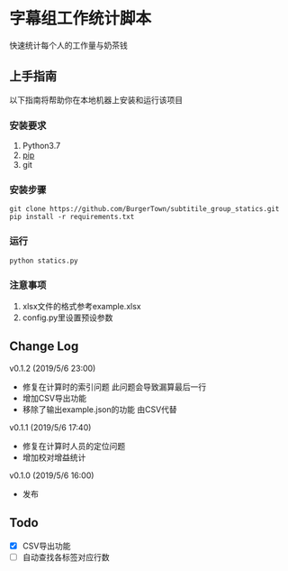 # 字幕组工作统计脚本

快速统计每个人的工作量与奶茶钱

## 上手指南

以下指南将帮助你在本地机器上安装和运行该项目

### 安装要求

1. Python3.7
2. [pip](https://pypi.org/project/pip/)
3. git

### 安装步骤

```
git clone https://github.com/BurgerTown/subtitile_group_statics.git
pip install -r requirements.txt
```

### 运行

```
python statics.py
```

### 注意事项

1. xlsx文件的格式参考example.xlsx
2. config.py里设置预设参数

## Change Log

v0.1.2 (2019/5/6 23:00)
- 修复在计算时的索引问题 此问题会导致漏算最后一行
- 增加CSV导出功能
- 移除了输出example.json的功能 由CSV代替

v0.1.1 (2019/5/6 17:40)
- 修复在计算时人员的定位问题
- 增加校对增益统计

v0.1.0 (2019/5/6 16:00)
- 发布

## Todo

- [x] CSV导出功能
- [ ] 自动查找各标签对应行数